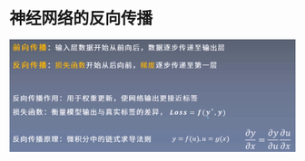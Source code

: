 

# 神经网络的反向传播

![image](https://github.com/xiaoxingchen505/Deep_Learning_Notes/blob/master/images/bp.png)